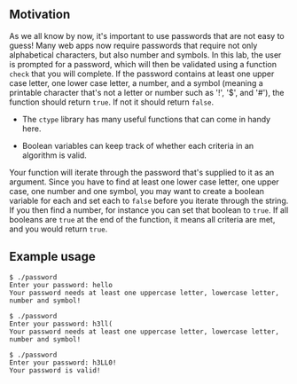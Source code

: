 ## Motivation

As we all know by now, it's important to use passwords that are not easy to guess! Many web apps now require passwords that require not only alphabetical characters, but also number and symbols. In this lab, the user is prompted for a password, which will then be validated using a function `check` that you will complete. If the password contains at least one upper case letter, one lower case letter, a number, and a symbol (meaning a printable character that's not a letter or number such as '!', '$', and '#'), the function should return `true`. If not it should return `false`.

- The `ctype` library has many useful functions that can come in handy here.

- Boolean variables can keep track of whether each criteria in an algorithm is valid.

Your function will iterate through the password that's supplied to it as an argument. Since you have to find at least one lower case letter, one upper case, one number and one symbol, you may want to create a boolean variable for each and set each to `false` before you iterate through the string. If you then find a number, for instance you can set that boolean to `true`. If all booleans are `true` at the end of the function, it means all criteria are met, and you would return `true`.

## Example usage

```
$ ./password
Enter your password: hello
Your password needs at least one uppercase letter, lowercase letter, number and symbol!
```

```
$ ./password
Enter your password: h3ll(
Your password needs at least one uppercase letter, lowercase letter, number and symbol!
```

```
$ ./password
Enter your password: h3LL0!
Your password is valid!
```
